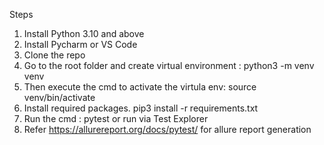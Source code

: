 Steps
1. Install Python 3.10 and above
2. Install Pycharm or VS Code
3. Clone the repo
4. Go to the root folder and create virtual environment : python3 -m venv venv
5. Then execute the cmd to activate the virtula env: source venv/bin/activate
6. Install required packages. pip3 install -r requirements.txt
7. Run the cmd : pytest or run via Test Explorer
8. Refer https://allurereport.org/docs/pytest/ for allure report generation

